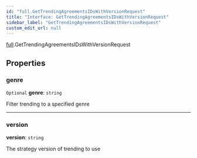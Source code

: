 ```yaml
---
id: "full.GetTrendingAgreementsIDsWithVersionRequest"
title: "Interface: GetTrendingAgreementsIDsWithVersionRequest"
sidebar_label: "GetTrendingAgreementsIDsWithVersionRequest"
custom_edit_url: null
---
```


[full](../namespaces/full.md).GetTrendingAgreementsIDsWithVersionRequest

## Properties

### genre

 `Optional` **genre**: `string`

Filter trending to a specified genre

___

### version

 **version**: `string`

The strategy version of trending to use
